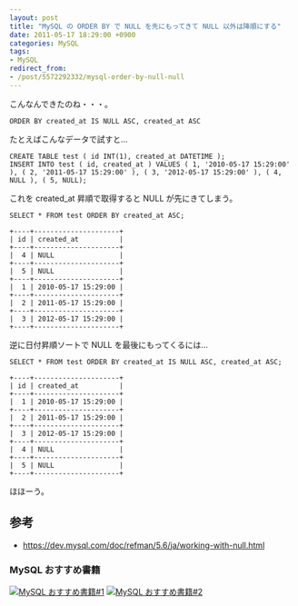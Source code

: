 ```yaml
---
layout: post
title: "MySQL の ORDER BY で NULL を先にもってきて NULL 以外は降順にする"
date: 2011-05-17 18:29:00 +0900
categories: MySQL
tags:
- MySQL
redirect_from: 
- /post/5572292332/mysql-order-by-null-null
---
```


こんなんできたのね・・・。

```
ORDER BY created_at IS NULL ASC, created_at ASC
```

たとえばこんなデータで試すと…

```
CREATE TABLE test ( id INT(1), created_at DATETIME );
INSERT INTO test ( id, created_at ) VALUES ( 1, '2010-05-17 15:29:00' ), ( 2, '2011-05-17 15:29:00' ), ( 3, '2012-05-17 15:29:00' ), ( 4, NULL ), ( 5, NULL);
```

これを created_at 昇順で取得すると NULL が先にきてしまう。

```
SELECT * FROM test ORDER BY created_at ASC;

+----+---------------------+
| id | created_at          |
+----+---------------------+
|  4 | NULL                |
+----+---------------------+
|  5 | NULL                |
+----+---------------------+
|  1 | 2010-05-17 15:29:00 |
+----+---------------------+
|  2 | 2011-05-17 15:29:00 |
+----+---------------------+
|  3 | 2012-05-17 15:29:00 |
+----+---------------------+
```

逆に日付昇順ソートで NULL を最後にもってくるには…

```
SELECT * FROM test ORDER BY created_at IS NULL ASC, created_at ASC;

+----+---------------------+
| id | created_at          |
+----+---------------------+
|  1 | 2010-05-17 15:29:00 |
+----+---------------------+
|  2 | 2011-05-17 15:29:00 |
+----+---------------------+
|  3 | 2012-05-17 15:29:00 |
+----+---------------------+
|  4 | NULL                |
+----+---------------------+
|  5 | NULL                |
+----+---------------------+
```

ほほーう。


## 参考

- https://dev.mysql.com/doc/refman/5.6/ja/working-with-null.html


### MySQL おすすめ書籍

<a href="https://www.amazon.co.jp/gp/product/4774142948/t5o-22/ref=nosim"><img src="https://ws-fe.amazon-adsystem.com/widgets/q?_encoding=UTF8&ASIN=4774142948&Format=_SL110_&ID=AsinImage&MarketPlace=JP&ServiceVersion=20070822&WS=1&tag=t5o-22" alt="MySQL おすすめ書籍#1"></a>
<a href="https://www.amazon.co.jp/gp/product/4873116384/t5o-22/ref=nosim"><img src="https://ws-fe.amazon-adsystem.com/widgets/q?_encoding=UTF8&ASIN=4873116384&Format=_SL110_&ID=AsinImage&MarketPlace=JP&ServiceVersion=20070822&WS=1&tag=t5o-22" alt="MySQL おすすめ書籍#2"></a>
